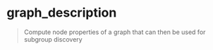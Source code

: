# graph_description

> Compute node properties of a graph that can then be used for subgroup discovery
